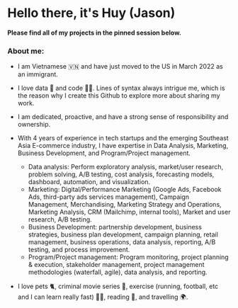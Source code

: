 # Hello there, it's Huy (Jason)
**Please find all of my projects in the pinned session below.**

### About me: 

* I am Vietnamese 🇻🇳 and have just moved to the US in March 2022 as an immigrant.
    
* I love data 🔢 and code 👨‍💻. Lines of syntax always intrigue me, which is the reason why I create this Github to explore more about sharing my work. 

* I am dedicated, proactive, and have a strong sense of responsibility and ownership. 

* With 4 years of experience in tech startups and the emerging Southeast Asia E-commerce industry, I have expertise in Data Analysis, Marketing, Business Development, and Program/Project management.
    + Data analysis: Perform exploratory analysis, market/user research, problem solving, A/B testing, cost analysis, forecasting models, dashboard, automation, and visualization.
    + Marketing: Digital/Performance Marketing (Google Ads, Facebook Ads, third-party ads services management), Campaign Management, Merchandising, Marketing Strategy and Operations, Marketing Analysis, CRM (Mailchimp, internal tools), Market and user research, A/B testing. 
    + Business Development: partnership development, business strategies, business plan development, campaign planning, retail management, business operations, data analysis, reporting, A/B testing, and process improvement.
    + Program/Project management: Program monitoring, project planning & execution, stakeholder management, project management methodologies (waterfall, agile), data analysis, and reporting. 
    
* I love pets 🐈, criminal movie series 🦹, exercise (running, football, etc and I can learn really fast) 🏃‍♂️, reading 📔, and travelling 🌍.
